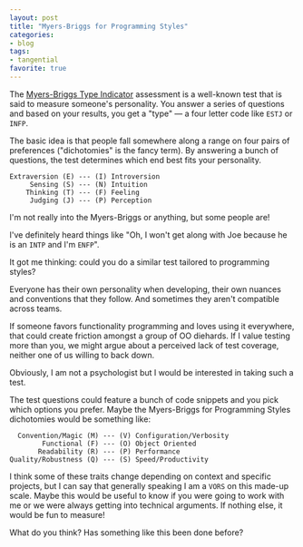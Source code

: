 ```yaml
---
layout: post
title: "Myers-Briggs for Programming Styles"
categories:
- blog
tags:
- tangential
favorite: true
---
```


The [Myers-Briggs Type Indicator][mbti] assessment is a well-known test that is 
said to measure someone's personality. You answer a series of questions and based 
on your results, you get a "type" &mdash; a four letter code like `ESTJ` or `INFP`.

[mbti]: http://en.wikipedia.org/wiki/Myers-Briggs_Type_Indicator

The basic idea is that people fall somewhere along a range on four pairs of
preferences ("dichotomies" is the fancy term). By answering a bunch of questions, the
test determines which end best fits your personality.


    Extraversion (E) --- (I) Introversion
         Sensing (S) --- (N) Intuition
        Thinking (T) --- (F) Feeling
         Judging (J) --- (P) Perception

I'm not really into the Myers-Briggs or anything, but some people are! 

I've definitely heard things like "Oh, I won't get along with Joe because he is 
an `INTP` and I'm `ENFP`".

It got me thinking: could you do a similar test tailored to programming 
styles? 

Everyone has their own personality when developing, their own nuances and conventions 
that they follow. And sometimes they aren't compatible across teams. 

If someone favors functionality programming and loves using it everywhere, that could
create friction amongst a group of OO diehards. If I value testing more than you, we 
might argue about a perceived lack of test coverage, neither one of us willing to back
down.

Obviously, I am not a psychologist but I would be interested in taking such a test.

The test questions could feature a bunch of code snippets and you pick which options
you prefer. Maybe the Myers-Briggs for Programming Styles dichotomies would be 
something like:


      Convention/Magic (M) --- (V) Configuration/Verbosity
            Functional (F) --- (O) Object Oriented
           Readability (R) --- (P) Performance
    Quality/Robustness (Q) --- (S) Speed/Productivity

I think some of these traits change depending on context and specific projects, but
I can say that generally speaking I am a `VORS` on this made-up scale. Maybe this
would be useful to know if you were going to work with me or we were always getting
into technical arguments. If nothing else, it would be fun to measure!

What do you think? Has something like this been done before?
